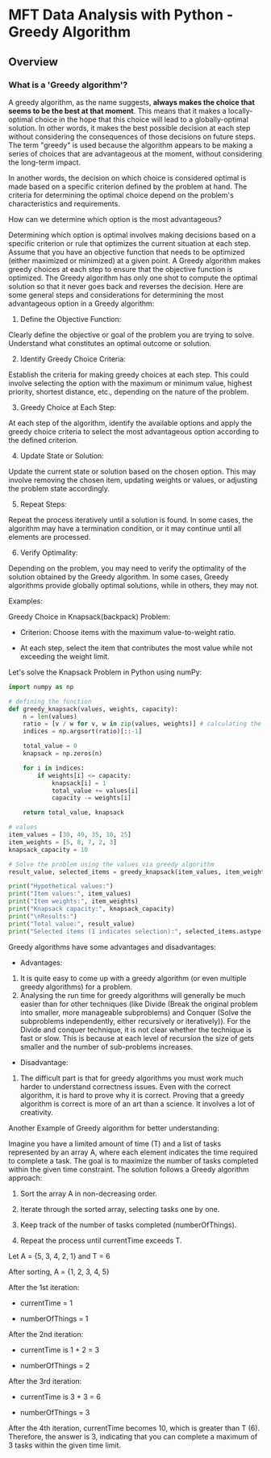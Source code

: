 # MFT Data Analysis with Python - Greedy Algorithm

## Overview

### What is a 'Greedy algorithm'?
A greedy algorithm, as the name suggests, **always makes the choice that seems to be the best at that moment**. This means that it makes a locally-optimal choice in the hope that this choice will lead to a globally-optimal solution. In other words, it makes the best possible decision at each step without considering the consequences of those decisions on future steps. The term "greedy" is used because the algorithm appears to be making a series of choices that are advantageous at the moment, without considering the long-term impact.

In another words, the decision on which choice is considered optimal is made based on a specific criterion defined by the problem at hand. The criteria for determining the optimal choice depend on the problem's characteristics and requirements.

How can we determine which option is the most advantageous?

Determining which option is optimal involves making decisions based on a specific criterion or rule that optimizes the current situation at each step. Assume that you have an objective function that needs to be optimized (either maximized or minimized) at a given point. A Greedy algorithm makes greedy choices at each step to ensure that the objective function is optimized. The Greedy algorithm has only one shot to compute the optimal solution so that it never goes back and reverses the decision. Here are some general steps and considerations for determining the most advantageous option in a Greedy algorithm:

1.	Define the Objective Function:

Clearly define the objective or goal of the problem you are trying to solve. Understand what constitutes an optimal outcome or solution.

2.	Identify Greedy Choice Criteria:

Establish the criteria for making greedy choices at each step. This could involve selecting the option with the maximum or minimum value, highest priority, shortest distance, etc., depending on the nature of the problem.

3.	Greedy Choice at Each Step:

At each step of the algorithm, identify the available options and apply the greedy choice criteria to select the most advantageous option according to the defined criterion.

4.	Update State or Solution:

Update the current state or solution based on the chosen option. This may involve removing the chosen item, updating weights or values, or adjusting the problem state accordingly.

5.	Repeat Steps:

Repeat the process iteratively until a solution is found. In some cases, the algorithm may have a termination condition, or it may continue until all elements are processed.

6.	Verify Optimality:

Depending on the problem, you may need to verify the optimality of the solution obtained by the Greedy algorithm. In some cases, Greedy algorithms provide globally optimal solutions, while in others, they may not.

Examples:

Greedy Choice in Knapsack(backpack) Problem:

*	Criterion: Choose items with the maximum value-to-weight ratio.

*	At each step, select the item that contributes the most value while not exceeding the weight limit.

Let's solve the Knapsack Problem in Python using numPy:
```python
import numpy as np

# defining the function
def greedy_knapsack(values, weights, capacity):
    n = len(values)
    ratio = [v / w for v, w in zip(values, weights)] # calculating the value-to-weight ratio for each item
    indices = np.argsort(ratio)[::-1]

    total_value = 0
    knapsack = np.zeros(n)

    for i in indices:
        if weights[i] <= capacity:
            knapsack[i] = 1
            total_value += values[i]
            capacity -= weights[i]

    return total_value, knapsack

# values
item_values = [30, 40, 35, 10, 25]
item_weights = [5, 8, 7, 2, 3]
knapsack_capacity = 10

# Solve the problem using the values via greedy algorithm
result_value, selected_items = greedy_knapsack(item_values, item_weights, knapsack_capacity)

print("Hypothetical values:")
print("Item values:", item_values)
print("Item weights:", item_weights)
print("Knapsack capacity:", knapsack_capacity)
print("\nResults:")
print("Total value:", result_value)
print("Selected items (1 indicates selection):", selected_items.astype(int))
```

Greedy algorithms have some advantages and disadvantages:

* Advantages:
1.	It is quite easy to come up with a greedy algorithm (or even multiple greedy algorithms) for a problem.
2.	Analysing the run time for greedy algorithms will generally be much easier than for other techniques (like Divide (Break the original problem into smaller, more manageable subproblems) and Conquer (Solve the subproblems independently, either recursively or iteratively)). For the Divide and conquer technique, it is not clear whether the technique is fast or slow. This is because at each level of recursion the size of gets smaller and the number of sub-problems increases.

*	Disadvantage:

1. The difficult part is that for greedy algorithms you must work much harder to understand correctness issues. Even with the correct algorithm, it is hard to prove why it is correct. Proving that a greedy algorithm is correct is more of an art than a science. It involves a lot of creativity.

Another Example of Greedy algorithm for better understanding:

Imagine you have a limited amount of time (T) and a list of tasks represented by an array A, where each element indicates the time required to complete a task. The goal is to maximize the number of tasks completed within the given time constraint.
The solution follows a Greedy algorithm approach:
1.   Sort the array A in non-decreasing order.

1.	Iterate through the sorted array, selecting tasks one by one.

2.	Keep track of the number of tasks completed (numberOfThings).

3.	Repeat the process until currentTime exceeds T.

Let A = {5, 3, 4, 2, 1} and T = 6

After sorting, A = {1, 2, 3, 4, 5}

After the 1st iteration:

* currentTime = 1

* numberOfThings = 1

After the 2nd iteration:

* currentTime is 1 + 2 = 3

* numberOfThings = 2

After the 3rd iteration:

* currentTime is 3 + 3 = 6

* numberOfThings = 3

After the 4th iteration, currentTime becomes 10, which is greater than T (6). Therefore, the answer is 3, indicating that you can complete a maximum of 3 tasks within the given time limit.
